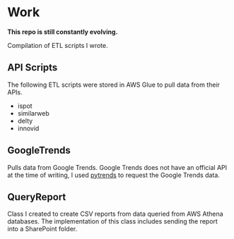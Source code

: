 # Work

**This repo is still constantly evolving.**

Compilation of ETL scripts I wrote.

## API Scripts
The following ETL scripts were stored in AWS Glue to pull data from their APIs.
- ispot
- similarweb
- delty
- innovid

## GoogleTrends
Pulls data from Google Trends. Google Trends does not have an official API at the time of writing, I used [pytrends](https://pypi.org/project/pytrends/) to request the Google Trends data.

## QueryReport
Class I created to create CSV reports from data queried from AWS Athena databases. The implementation of this class includes sending the report into a SharePoint folder.
